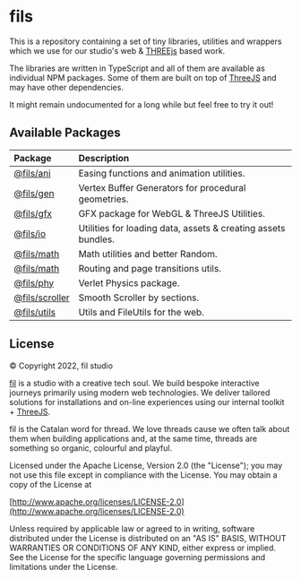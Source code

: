 # fils
This is a repository containing a set of tiny libraries, utilities and wrappers which we use for our studio's web & [THREEjs](https://threejs.org) based work.

The libraries are written in TypeScript and all of them are available as individual NPM packages. Some of them are built on top of [ThreeJS](https://threejs.org/) and may have other dependencies.

It might remain undocumented for a long while but feel free to try it out!

## Available Packages

| Package | Description |
|:--|:--|
| [@fils/ani](https://www.npmjs.com/package/@fils/ani) | Easing functions and animation utilities. |
| [@fils/gen](https://www.npmjs.com/package/@fils/gen) | Vertex Buffer Generators for procedural geometries. |
| [@fils/gfx](https://www.npmjs.com/package/@fils/gfx) | GFX package for WebGL & ThreeJS Utilities. |
| [@fils/io](https://www.npmjs.com/package/@fils/io) | Utilities for loading data, assets & creating assets bundles. |
| [@fils/math](https://www.npmjs.com/package/@fils/math) | Math utilities and better Random. |
| [@fils/math](https://www.npmjs.com/package/@fils/nomad) | Routing and page transitions utils. |
| [@fils/phy](https://www.npmjs.com/package/@fils/phy) | Verlet Physics package. |
| [@fils/scroller](https://www.npmjs.com/package/@fils/scroller) | Smooth Scroller by sections. |
| [@fils/utils](https://www.npmjs.com/package/@fils/utils) | Utils and FileUtils for the web. |

## License
© Copyright 2022, fil studio

[fil](https://fil.studio) is a studio with a creative tech soul. We build bespoke interactive journeys primarily using modern web technologies. We deliver tailored solutions for installations and on-line experiences using our internal toolkit + [ThreeJS](https://threejs.org).

fil is the Catalan word for thread. We love threads cause we often talk about them when building applications and, at the same time, threads are something so organic, colourful and playful.

Licensed under the Apache License, Version 2.0 (the "License");
you may not use this file except in compliance with the License.
You may obtain a copy of the License at

[http://www.apache.org/licenses/LICENSE-2.0](http://www.apache.org/licenses/LICENSE-2.0)

Unless required by applicable law or agreed to in writing, software
distributed under the License is distributed on an "AS IS" BASIS,
WITHOUT WARRANTIES OR CONDITIONS OF ANY KIND, either express or implied.
See the License for the specific language governing permissions and
limitations under the License.